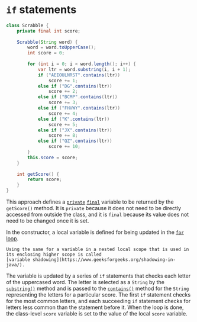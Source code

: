 # `if` statements

```java
class Scrabble {
    private final int score;
    
    Scrabble(String word) {
        word = word.toUpperCase();
        int score = 0;
        
        for (int i = 0; i < word.length(); i++) {
            var ltr = word.substring(i, i + 1);
            if ("AEIOULNRST".contains(ltr))
                score += 1;
            else if ("DG".contains(ltr))
                score += 2;
            else if ("BCMP".contains(ltr))
                score += 3;
            else if ("FHVWY".contains(ltr))
                score += 4;
            else if ("K".contains(ltr))
                score += 5;
            else if ("JX".contains(ltr))
                score += 8;
            else if ("QZ".contains(ltr))
                score += 10;
        }
        this.score = score;
    }
    
    int getScore() {
        return score;
    }
}
```

This approach defines a [`private`][private] [`final`][final] variable to be returned by the `getScore()` method.
It is `private` because it does not need to be directly accessed from outside the class, and it is `final`
because its value does not need to be changed once it is set.

In the constructor, a local variable is defined for being updated in the [`for` loop][for-loop].

```exercism/note
Using the same for a variable in a nested local scope that is used in its enclosing higher scope is called
[variable shadowing](https://www.geeksforgeeks.org/shadowing-in-java/).
```

The variable is updated  by a series of `if` statements that checks each letter of the uppercased word.
The letter is selected as a `String` by the [`substring()`][substring] method and is passed to the
[`contains()`][contains] method for the `String` representing the letters for a particular score.
The first `if` statement checks for the most common letters, and each succeeding `if` statement
checks for letters less common than the statement before it.
When the loop is done, the class-level `score` variable is set to the value of the local `score` variable.

[private]: https://en.wikibooks.org/wiki/Java_Programming/Keywords/private
[final]: https://en.wikibooks.org/wiki/Java_Programming/Keywords/final
[for-loop]: https://www.geeksforgeeks.org/java-for-loop-with-examples/
[substring]: https://docs.oracle.com/javase/7/docs/api/java/lang/String.html#substring(int,%20int)
[contains]: https://docs.oracle.com/javase/7/docs/api/java/lang/String.html#contains(java.lang.CharSequence)

